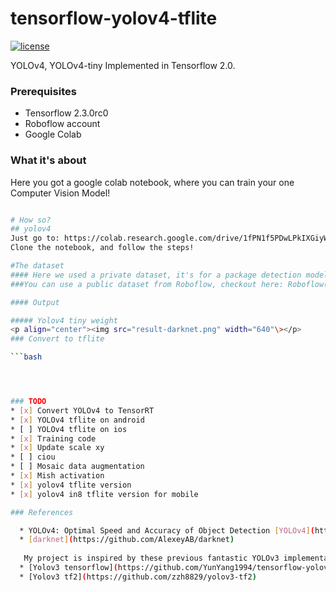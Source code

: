 # tensorflow-yolov4-tflite
[![license](https://img.shields.io/github/license/mashape/apistatus.svg)](LICENSE)

YOLOv4, YOLOv4-tiny Implemented in Tensorflow 2.0. 

### Prerequisites
* Tensorflow 2.3.0rc0
* Roboflow account
* Google Colab 

### What it's about
Here you got a google colab notebook, where you can train your one Computer Vision Model!
```bash

# How so?
## yolov4
Just go to: https://colab.research.google.com/drive/1fPN1f5PDwLPkIXGiyWHKyvBOc1LbezHh?usp=sharing
Clone the notebook, and follow the steps!

#The dataset
#### Here we used a private dataset, it's for a package detection model 
###You can use a public dataset from Roboflow, checkout here: Roboflow(https://public.roboflow.com/)

#### Output

##### Yolov4 tiny weight
<p align="center"><img src="result-darknet.png" width="640"\></p>
### Convert to tflite

```bash




### TODO
* [x] Convert YOLOv4 to TensorRT
* [x] YOLOv4 tflite on android
* [ ] YOLOv4 tflite on ios
* [x] Training code
* [x] Update scale xy
* [ ] ciou
* [ ] Mosaic data augmentation
* [x] Mish activation
* [x] yolov4 tflite version
* [x] yolov4 in8 tflite version for mobile

### References

  * YOLOv4: Optimal Speed and Accuracy of Object Detection [YOLOv4](https://arxiv.org/abs/2004.10934).
  * [darknet](https://github.com/AlexeyAB/darknet)
  
   My project is inspired by these previous fantastic YOLOv3 implementations:
  * [Yolov3 tensorflow](https://github.com/YunYang1994/tensorflow-yolov3)
  * [Yolov3 tf2](https://github.com/zzh8829/yolov3-tf2)
